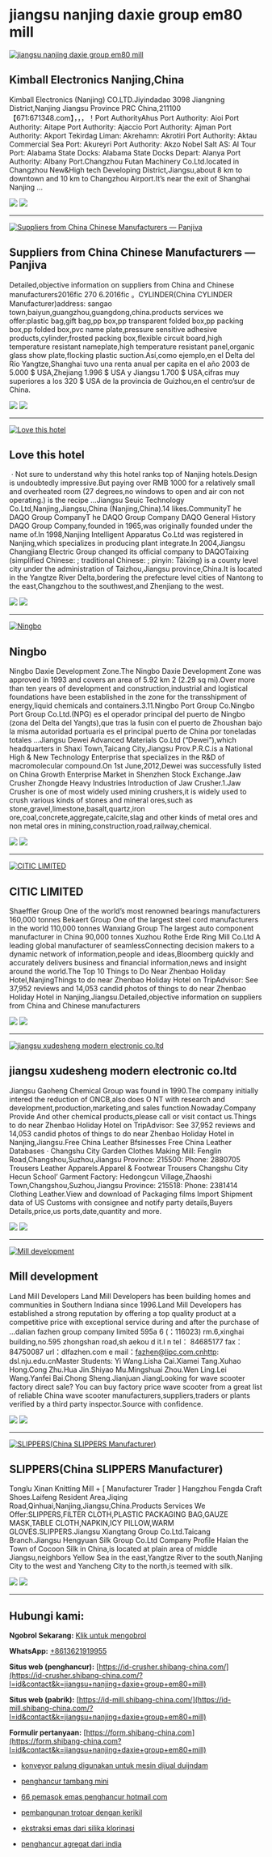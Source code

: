 # jiangsu nanjing daxie group em80 mill

<a href="https://swt.shibang-china.com/?l=id&img&k=jiangsu+nanjing+daxie+group+em80+mill" target="_blank">![jiangsu nanjing daxie group em80 mill](http://static.shibang-china.com/all-800x300/1107.jpg)</a>

## Kimball Electronics Nanjing,China
Kimball Electronics (Nanjing) CO.LTD.Jiyindadao 3098 Jiangning District,Nanjing Jiangsu Province PRC China,211100【671:671348.com】，，，！Port AuthorityAhus Port Authority: Aioi Port Authority: Aitape Port Authority: Ajaccio Port Authority: Ajman Port Authority: Akport Tekirdag Liman: Akrehamn: Akrotiri Port Authority: Aktau Commercial Sea Port: Akureyri Port Authority: Akzo Nobel Salt AS: Al Tour Port: Alabama State Docks: Alabama State Docks Depart: Alanya Port Authority: Albany Port.Changzhou Futan Machinery Co.Ltd.located in Changzhou New&amp;High tech Developing District,Jiangsu,about 8 km to downtown and 10 km to Changzhou Airport.It’s near the exit of Shanghai Nanjing …


<a href="https://whatsapp.shibangsoft.com/WhatsApp.php" target="_blank" title="WhatsApp">![](http://static.shibang-china.com/icon/whatsapp.png)</a> <a href="https://swt.shibang-china.com/?l=id&icon&k=jiangsu+nanjing+daxie+group+em80+mill" target="_blank">![](http://static.shibang-china.com/icon/chat-id.png)</a>

---

<a href="https://swt.shibang-china.com/?l=id&img&k=jiangsu+nanjing+daxie+group+em80+mill" target="_blank">![Suppliers from China Chinese Manufacturers — Panjiva](http://static.shibang-china.com/all-800x300/617.jpg)</a>

## Suppliers from China Chinese Manufacturers — Panjiva
Detailed,objective information on suppliers from China and Chinese manufacturers2016fic  270 6.2016fic 。CYLINDER(China CYLINDER Manufacturer)address: sangao town,baiyun,guangzhou,guangdong,china.products services we offer:plastic bag,gift bag,pp box,pp transparent folded box,pp packing box,pp folded box,pvc name plate,pressure sensitive adhesive products,cylinder,frosted packing box,flexible circuit board,high temperature resistant nameplate,high temperature resistant panel,organic glass show plate,flocking plastic suction.As&#237;,como ejemplo,en el Delta del R&#237;o Yangtze,Shanghai tuvo una renta anual per capita en el a&#241;o 2003 de 5.000 $ USA,Zhejiang 1.996 $ USA y Jiangsu 1.700 $ USA,cifras muy superiores a los 320 $ USA de la provincia de Guizhou,en el centro’sur de China.


<a href="https://whatsapp.shibangsoft.com/WhatsApp.php" target="_blank" title="WhatsApp">![](http://static.shibang-china.com/icon/whatsapp.png)</a> <a href="https://swt.shibang-china.com/?l=id&icon&k=jiangsu+nanjing+daxie+group+em80+mill" target="_blank">![](http://static.shibang-china.com/icon/chat-id.png)</a>

---

<a href="https://swt.shibang-china.com/?l=id&img&k=jiangsu+nanjing+daxie+group+em80+mill" target="_blank">![Love this hotel](http://static.shibang-china.com/all-800x300/632.jpg)</a>

## Love this hotel
&nbsp;&#0183;&#32;Not sure to understand why this hotel ranks top of Nanjing hotels.Design is undoubtedly impressive.But paying over RMB 1000 for a relatively small and overheated room (27 degrees,no windows to open and air con not operating.) is the recipe …Jiangsu Seuic Technology Co.Ltd,Nanjing,Jiangsu,China (Nanjing,China).14 likes.CommunityT he DAQO Group CompanyT he DAQO Group Company DAQO General History DAQO Group Company,founded in 1965,was originally founded under the name of.In 1998,Nanjing Intelligent Apparatus Co.Ltd was registered in Nanjing,which specializes in producing plant integrate.In 2004,Jiangsu Changjiang Electric Group changed its official company to DAQOTaixing (simplified Chinese: ; traditional Chinese: ; pinyin: T&#224;ixīng) is a county level city under the administration of Taizhou,Jiangsu province,China.It is located in the Yangtze River Delta,bordering the prefecture level cities of Nantong to the east,Changzhou to the southwest,and Zhenjiang to the west.


<a href="https://whatsapp.shibangsoft.com/WhatsApp.php" target="_blank" title="WhatsApp">![](http://static.shibang-china.com/icon/whatsapp.png)</a> <a href="https://swt.shibang-china.com/?l=id&icon&k=jiangsu+nanjing+daxie+group+em80+mill" target="_blank">![](http://static.shibang-china.com/icon/chat-id.png)</a>

---

<a href="https://swt.shibang-china.com/?l=id&img&k=jiangsu+nanjing+daxie+group+em80+mill" target="_blank">![Ningbo](http://static.shibang-china.com/all-800x300/1278.jpg)</a>

## Ningbo
Ningbo Daxie Development Zone.The Ningbo Daxie Development Zone was approved in 1993 and covers an area of 5.92 km 2 (2.29 sq mi).Over more than ten years of development and construction,industrial and logistical foundations have been established in the zone for the transshipment of energy,liquid chemicals and containers.3.11.Ningbo Port Group Co.Ningbo Port Group Co.Ltd.(NPG) es el operador principal del puerto de Ningbo (zona del Delta del Yangts),que tras la fusin con el puerto de Zhoushan bajo la misma autoridad portuaria es el principal puerto de China por toneladas totales …Jiangsu Dewei Advanced Materials Co.Ltd (“Dewei”),which headquarters in Shaxi Town,Taicang City,Jiangsu Prov.P.R.C.is a National High &amp; New Technology Enterprise that specializes in the R&amp;D of macromolecular compound.On 1st June,2012,Dewei was successfully listed on China Growth Enterprise Market in Shenzhen Stock Exchange.Jaw Crusher Zhongde Heavy Industries Introduction of Jaw Crusher.1.Jaw Crusher is one of most widely used mining crushers,it is widely used to crush various kinds of stones and mineral ores,such as stone,gravel,limestone,basalt,quartz,iron ore,coal,concrete,aggregate,calcite,slag and other kinds of metal ores and non metal ores in mining,construction,road,railway,chemical.


<a href="https://whatsapp.shibangsoft.com/WhatsApp.php" target="_blank" title="WhatsApp">![](http://static.shibang-china.com/icon/whatsapp.png)</a> <a href="https://swt.shibang-china.com/?l=id&icon&k=jiangsu+nanjing+daxie+group+em80+mill" target="_blank">![](http://static.shibang-china.com/icon/chat-id.png)</a>

---

<a href="https://swt.shibang-china.com/?l=id&img&k=jiangsu+nanjing+daxie+group+em80+mill" target="_blank">![CITIC LIMITED](http://static.shibang-china.com/all-800x300/672.jpg)</a>

## CITIC LIMITED
Shaeffler Group One of the world’s most renowned bearings manufacturers 160,000 tonnes Bekaert Group One of the largest steel cord manufacturers in the world 110,000 tonnes Wanxiang Group The largest auto component manufacturer in China 90,000 tonnes Xuzhou Rothe Erde Ring Mill Co.Ltd A leading global manufacturer of seamlessConnecting decision makers to a dynamic network of information,people and ideas,Bloomberg quickly and accurately delivers business and financial information,news and insight around the world.The Top 10 Things to Do Near Zhenbao Holiday Hotel,NanjingThings to do near Zhenbao Holiday Hotel on TripAdvisor: See 37,952 reviews and 14,053 candid photos of things to do near Zhenbao Holiday Hotel in Nanjing,Jiangsu.Detailed,objective information on suppliers from China and Chinese manufacturers


<a href="https://whatsapp.shibangsoft.com/WhatsApp.php" target="_blank" title="WhatsApp">![](http://static.shibang-china.com/icon/whatsapp.png)</a> <a href="https://swt.shibang-china.com/?l=id&icon&k=jiangsu+nanjing+daxie+group+em80+mill" target="_blank">![](http://static.shibang-china.com/icon/chat-id.png)</a>

---

<a href="https://swt.shibang-china.com/?l=id&img&k=jiangsu+nanjing+daxie+group+em80+mill" target="_blank">![jiangsu xudesheng modern electronic co.ltd](http://static.shibang-china.com/all-800x300/107.jpg)</a>

## jiangsu xudesheng modern electronic co.ltd
Jiangsu Gaoheng Chemical Group was found in 1990.The company initially intered the reduction of ONCB,also does O NT with research and development,production,marketing,and sales function.Nowaday.Company Provide And other chemical products,please call or visit contact us.Things to do near Zhenbao Holiday Hotel on TripAdvisor: See 37,952 reviews and 14,053 candid photos of things to do near Zhenbao Holiday Hotel in Nanjing,Jiangsu.Free China Leather Bfsinesses Free China Leather Databases&nbsp;&#0183;&#32;Changshu City Garden Clothes Making Mill: Fenglin Road,Changshou,Suzhou,Jiangsu Province: 215500: Phone: 2880705 Trousers Leather Apparels.Apparel &amp; Footwear Trousers Changshu City Hecun School’ Garment Factory: Hedongcun Village,Zhaoshi Town,Changshou,Suzhou,Jiangsu Province: 215518: Phone: 2381414 Clothing Leather.View and download of Packaging films Import Shipment data of US Customs with consignee and notify party details,Buyers Details,price,us ports,date,quantity and more.


<a href="https://whatsapp.shibangsoft.com/WhatsApp.php" target="_blank" title="WhatsApp">![](http://static.shibang-china.com/icon/whatsapp.png)</a> <a href="https://swt.shibang-china.com/?l=id&icon&k=jiangsu+nanjing+daxie+group+em80+mill" target="_blank">![](http://static.shibang-china.com/icon/chat-id.png)</a>

---

<a href="https://swt.shibang-china.com/?l=id&img&k=jiangsu+nanjing+daxie+group+em80+mill" target="_blank">![Mill development](http://static.shibang-china.com/all-800x300/152.jpg)</a>

## Mill development
Land Mill Developers Land Mill Developers has been building homes and communities in Southern Indiana since 1996.Land Mill Developers has established a strong reputation by offering a top quality product at a competitive price with exceptional service during and after the purchase of …dalian fazhen group company limited 595a 6 (：116023) rm.6,xinghai building,no.595 zhongshan road,sh aekou d it.l n tel： 84685177 fax： 84750087 url：dlfazhen.com e mail：fazhen@lipc.com.cnhttp: dsl.nju.edu.cnMaster Students: Yi Wang.Lisha Cai.Xiamei Tang.Xuhao Hong.Cong Zhu.Hua Jin.Shiyao Mu.Mingshuai Zhou.Wen Ling.Lei Wang.Yanfei Bai.Chong Sheng.Jianjuan JiangLooking for wave scooter factory direct sale? You can buy factory price wave scooter from a great list of reliable China wave scooter manufacturers,suppliers,traders or plants verified by a third party inspector.Source with confidence.


<a href="https://whatsapp.shibangsoft.com/WhatsApp.php" target="_blank" title="WhatsApp">![](http://static.shibang-china.com/icon/whatsapp.png)</a> <a href="https://swt.shibang-china.com/?l=id&icon&k=jiangsu+nanjing+daxie+group+em80+mill" target="_blank">![](http://static.shibang-china.com/icon/chat-id.png)</a>

---

<a href="https://swt.shibang-china.com/?l=id&img&k=jiangsu+nanjing+daxie+group+em80+mill" target="_blank">![SLIPPERS(China SLIPPERS Manufacturer)](http://static.shibang-china.com/all-800x300/954.jpg)</a>

## SLIPPERS(China SLIPPERS Manufacturer)
Tonglu Xinan Knitting Mill + [ Manufacturer Trader ] Hangzhou Fengda Craft Shoes.Laifeng Resident Area,Jiqing Road,Qinhuai,Nanjing,Jiangsu,China.Products Services We Offer:SLIPPERS,FILTER CLOTH,PLASTIC PACKAGING BAG,GAUZE MASK,TABLE CLOTH,NAPKIN,ICY PILLOW,WARM GLOVES.SLIPPERS.Jiangsu Xiangtang Group Co.Ltd.Taicang Branch.Jiangsu Hengyuan Silk Group Co.Ltd Company Profile Haian the Town of Cocoon Silk in China,is located at plain area of middle Jiangsu,neighbors Yellow Sea in the east,Yangtze River to the south,Nanjing City to the west and Yancheng City to the north,is teemed with silk.

<a href="https://whatsapp.shibangsoft.com/WhatsApp.php" target="_blank" title="WhatsApp">![](http://static.shibang-china.com/icon/whatsapp.png)</a> <a href="https://swt.shibang-china.com/?l=id&icon&k=jiangsu+nanjing+daxie+group+em80+mill" target="_blank">![](http://static.shibang-china.com/icon/chat-id.png)</a>

---
## Hubungi kami:

**Ngobrol Sekarang:** [Klik untuk mengobrol](https://swt.shibang-china.com?l=id&contact&k=jiangsu+nanjing+daxie+group+em80+mill)

**WhatsApp:**  [+8613621919955](https://whatsapp.shibangsoft.com/WhatsApp.php)

**Situs web (penghancur):** [https://id-crusher.shibang-china.com/](https://id-crusher.shibang-china.com/?l=id&contact&k=jiangsu+nanjing+daxie+group+em80+mill)

**Situs web (pabrik):** [https://id-mill.shibang-china.com/](https://id-mill.shibang-china.com/?l=id&contact&k=jiangsu+nanjing+daxie+group+em80+mill)

**Formulir pertanyaan:** [https://form.shibang-china.com](https://form.shibang-china.com?l=id&contact&k=jiangsu+nanjing+daxie+group+em80+mill)

* [konveyor palung digunakan untuk mesin dijual duijndam](../45/konveyor%20palung%20digunakan%20untuk%20mesin%20dijual%20duijndam.md)

* [penghancur tambang mini](../46/penghancur%20tambang%20mini.md)

* [66 pemasok emas penghancur hotmail com](../48/66%20pemasok%20emas%20penghancur%20hotmail%20com.md)

* [pembangunan trotoar dengan kerikil](../46/pembangunan%20trotoar%20dengan%20kerikil.md)

* [ekstraksi emas dari silika klorinasi](../45/ekstraksi%20emas%20dari%20silika%20klorinasi.md)

* [penghancur agregat dari india](../41/penghancur%20agregat%20dari%20india.md)